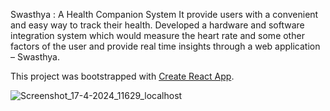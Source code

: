 Swasthya : A Health Companion System
It provide users with a convenient and easy way to track their health.
Developed a hardware and software integration system which would measure the heart rate and some other factors  of the user and provide real time insights through a web application – Swasthya.

This project was bootstrapped with [Create React App](https://github.com/facebook/create-react-app).

![Screenshot_17-4-2024_11629_localhost](https://github.com/ShivamRani/Swasthya/assets/83000202/7d8661dd-3652-4867-9590-9b19c9211ddf)

